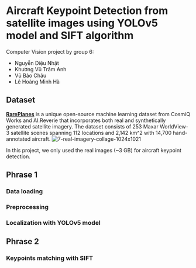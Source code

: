 # Aircraft Keypoint Detection from satellite images using YOLOv5 model and SIFT algorithm
Computer Vision project by group 6:
- Nguyễn Diệu Nhật
- Khương Vũ Trâm Anh
- Vũ Bảo Châu
- Lê Hoàng Minh Hà 

## Dataset
[**RarePlanes**](https://www.cosmiqworks.org/rareplanes/) is a unique open-source machine learning dataset from CosmiQ Works and AI.Reverie that incorporates both real and synthetically generated satellite imagery. The dataset consists of 253 Maxar WorldView-3 satellite scenes spanning 112 locations and 2,142 km^2 with 14,700 hand-annotated aircraft.
![7-real-imagery-collage-1024x1021](https://github.com/dieunhat/CV-Aircraft-Keypoint-Detection/assets/40814521/7d0b857d-901a-4b2a-aa55-418e7616eac3)

In this project, we only used the real images (~3 GB) for aircraft keypoint detection.


## Phrase 1
### Data loading
### Preprocessing
### Localization with YOLOv5 model

## Phrase 2
### Keypoints matching with SIFT
